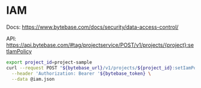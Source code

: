 # IAM

Docs: https://www.bytebase.com/docs/security/data-access-control/

API: https://api.bytebase.com/#tag/projectservice/POST/v1/projects/{project}:setIamPolicy

```bash
export project_id=project-sample
curl --request POST "${bytebase_url}/v1/projects/${project_id}:setIamPolicy" \
  --header 'Authorization: Bearer '${bytebase_token} \
  --data @iam.json
```